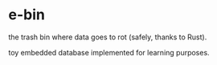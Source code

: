 # e-bin

the trash bin where data goes to rot (safely, thanks to Rust).

toy embedded database implemented for learning purposes.
